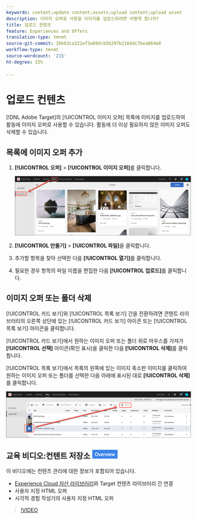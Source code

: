 ```yaml
---
keywords: content;update content;assets;upload content;upload asset
description: 이미지 오퍼로 사용할 이미지를 업로드하려면 어떻게 합니까?
title: 업로드 컨텐츠
feature: Experiences and Offers
translation-type: tm+mt
source-git-commit: 16b63ca221ef3a69dcb5b297b2164dc7bea864e8
workflow-type: tm+mt
source-wordcount: '215'
ht-degree: 15%

---
```



# 업로드 컨텐츠

[!DNL Adobe Target]의 [!UICONTROL 이미지 오퍼] 목록에 이미지를 업로드하여 활동에 이미지 오퍼로 사용할 수 있습니다. 활동에 더 이상 필요하지 않은 이미지 오퍼도 삭제할 수 있습니다.

## 목록에 이미지 오퍼 추가

1. **[!UICONTROL 오퍼]** > **[!UICONTROL 이미지 오퍼]**&#x200B;를 클릭합니다.

   ![오퍼 > 이미지 오퍼](/help/c-experiences/c-manage-content/assets/image-offers-tab.png)

1. **[!UICONTROL 만들기]** > **[!UICONTROL 파일]**&#x200B;을 클릭합니다.
1. 추가할 항목을 찾아 선택한 다음 **[!UICONTROL 열기]**&#x200B;를 클릭합니다.
1. 필요한 경우 항목의 파일 이름을 편집한 다음 **[!UICONTROL 업로드]**&#x200B;를 클릭합니다.

## 이미지 오퍼 또는 폴더 삭제

[!UICONTROL 카드 보기]와 [!UICONTROL 목록 보기] 간을 전환하려면 콘텐트 라이브러리의 오른쪽 상단에 있는 [!UICONTROL 카드 보기] 아이콘 또는 [!UICONTROL 목록 보기] 아이콘을 클릭합니다.

[!UICONTROL 카드 보기]에서 원하는 이미지 오퍼 또는 폴더 위로 마우스를 가져가 **[!UICONTROL 선택]** 아이콘(확인 표시)을 클릭한 다음 **[!UICONTROL 삭제]**&#x200B;를 클릭합니다.

[!UICONTROL 목록 보기]에서 목록의 왼쪽에 있는 이미지 축소판 이미지를 클릭하여 원하는 이미지 오퍼 또는 폴더를 선택한 다음 아래에 표시된 대로 **[!UICONTROL 삭제]**&#x200B;를 클릭합니다.

![선택한 항목 삭제](/help/c-experiences/c-manage-content/assets/delete-image-offer.png)

## 교육 비디오:컨텐트 저장소 ![개요 배지](/help/assets/overview.png)

이 비디오에는 컨텐츠 관리에 대한 정보가 포함되어 있습니다.

* [Experience Cloud 자산 라이브러리](https://experienceleague.adobe.com/docs/core-services/interface/assets/creative-cloud.html)와 Target 컨텐츠 라이브러리 간 연결
* 사용자 지정 HTML 오퍼
* 시각적 경험 작성기의 사용자 지정 HTML 오퍼

>[!VIDEO](https://video.tv.adobe.com/v/17387)